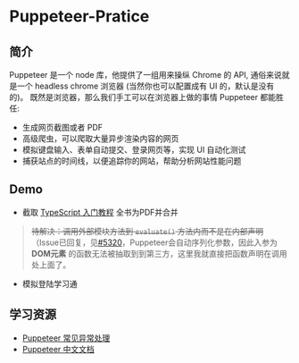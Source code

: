 # Puppeteer-Pratice

## 简介

Puppeteer 是一个 node 库，他提供了一组用来操纵 Chrome 的 API, 通俗来说就是一个 headless chrome 浏览器 (当然你也可以配置成有 UI 的，默认是没有的)。
既然是浏览器，那么我们手工可以在浏览器上做的事情 Puppeteer 都能胜任:

- 生成网页截图或者 PDF
- 高级爬虫，可以爬取大量异步渲染内容的网页
- 模拟键盘输入、表单自动提交、登录网页等，实现 UI 自动化测试
- 捕获站点的时间线，以便追踪你的网站，帮助分析网站性能问题

## Demo

-  截取 [TypeScript 入门教程](https://ts.xcatliu.com/) 全书为PDF并合并
  
  > ~~待解决：调用外部模块方法到 `evaluate()` 方法内而不是在内部声明~~
  > （Issue已回复，见[#5320](https://github.com/puppeteer/puppeteer/issues/5320)，Puppeteer会自动序列化参数，因此入参为 **DOM元素** 的函数无法被抽取到到第三方，这里我就直接把函数声明在调用处上面了。

- 模拟登陆学习通

## 学习资源

- [Puppeteer 常见异常处理](https://www.codercto.com/a/34024.html)
- [Puppeteer 中文文档](https://zhaoqize.github.io/puppeteer-api-zh_CN/#/)
